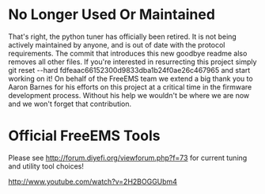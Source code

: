 # No Longer Used Or Maintained

That's right, the python tuner has officially been retired. It is not being actively maintained by anyone, and is out of date with the protocol requirements. The commit that introduces this new goodbye readme also removes all other files. If you're interested in resurrecting this project simply git reset --hard fdfeaac66152300d9833dba1b24f0ae26c467965 and start working on it! On behalf of the FreeEMS team we extend a big thank you to Aaron Barnes for his efforts on this project at a critical time in the firmware development process. Without his help we wouldn't be where we are now and we won't forget that contribution.

# Official FreeEMS Tools

Please see http://forum.diyefi.org/viewforum.php?f=73 for current tuning and utility tool choices!

http://www.youtube.com/watch?v=2H2BOGGUbm4

